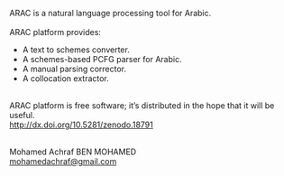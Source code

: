 ARAC is a natural language processing tool for Arabic.   <br /> <br /> 
ARAC platform provides: 
-	A text to schemes converter.   <br /> 
-	A schemes-based PCFG parser for Arabic.   <br /> 
-	A manual parsing corrector.   <br /> 
-	A collocation extractor.   <br /> <br /> 

ARAC platform is free software; it’s distributed in the hope that it will be useful.   <br />
http://dx.doi.org/10.5281/zenodo.18791 <br /> <br /> 

Mohamed Achraf BEN MOHAMED   <br /> 
mohamedachraf@gmail.com
